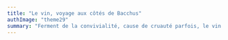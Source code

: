 ```yaml
---
title: "Le vin, voyage aux côtés de Bacchus"
authImage: "theme29"
summary: "Ferment de la convivialité, cause de cruauté parfois, le vin irrigue nos imaginaires depuis plus de 5000 ans. De la tradition gréco-latine à la tradition judéo-chrétienne."
---
```

